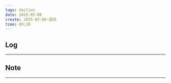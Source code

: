 ```yaml
---
tags: dailies  
date: 2025-05-08
create: 2025-05-08-週四
time: 09:20
---
```

## Log
---


## Note
---

